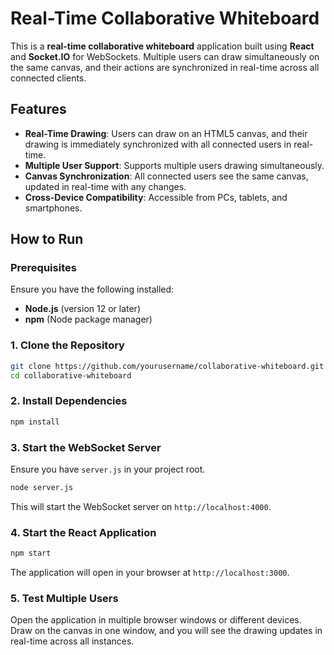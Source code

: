 # Real-Time Collaborative Whiteboard

This is a **real-time collaborative whiteboard** application built using **React** and **Socket.IO** for WebSockets. Multiple users can draw simultaneously on the same canvas, and their actions are synchronized in real-time across all connected clients.

## Features

- **Real-Time Drawing**: Users can draw on an HTML5 canvas, and their drawing is immediately synchronized with all connected users in real-time.
- **Multiple User Support**: Supports multiple users drawing simultaneously.
- **Canvas Synchronization**: All connected users see the same canvas, updated in real-time with any changes.
- **Cross-Device Compatibility**: Accessible from PCs, tablets, and smartphones.

## How to Run

### Prerequisites

Ensure you have the following installed:
- **Node.js** (version 12 or later)
- **npm** (Node package manager)

### 1. Clone the Repository

```bash
git clone https://github.com/yourusername/collaborative-whiteboard.git
cd collaborative-whiteboard
```

### 2. Install Dependencies

```bash
npm install
```

### 3. Start the WebSocket Server

Ensure you have `server.js` in your project root.

```bash
node server.js
```

This will start the WebSocket server on `http://localhost:4000`.

### 4. Start the React Application

```bash
npm start
```

The application will open in your browser at `http://localhost:3000`.

### 5. Test Multiple Users

Open the application in multiple browser windows or different devices. Draw on the canvas in one window, and you will see the drawing updates in real-time across all instances.
